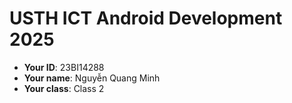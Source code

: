 USTH ICT Android Development 2025
========================================

* **Your ID**: 23BI14288
* **Your name**: Nguyễn Quang Minh
* **Your class**: Class 2
